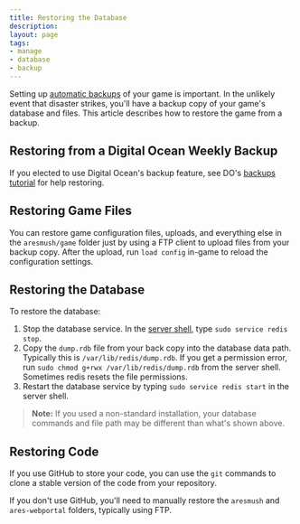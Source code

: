 ```yaml
---
title: Restoring the Database
description:
layout: page
tags: 
- manage
- database
- backup
---
```


Setting up [automatic backups](/tutorials/manage/backups) of your game is important.  In the unlikely event that disaster strikes, you'll have a backup copy of your game's database and files. This article describes how to restore the game from a backup.

## Restoring from a Digital Ocean Weekly Backup

If you elected to use Digital Ocean's backup feature, see DO's [backups tutorial](https://www.digitalocean.com/community/tutorials/an-introduction-to-digitalocean-backups) for help restoring.

## Restoring Game Files

You can restore game configuration files, uploads, and everything else in the `aresmush/game` folder just by using a FTP client to upload files from your backup copy.   After the upload, run `load config` in-game to reload the configuration settings.

## Restoring the Database

To restore the database:

1. Stop the database service.  In the [server shell](/tutorials/install/server-shell), type `sudo service redis stop`.
2. Copy the `dump.rdb` file from your back copy into the database data path.  Typically this is `/var/lib/redis/dump.rdb`.   If you get a permission error, run `sudo chmod g+rwx /var/lib/redis/dump.rdb` from the server shell.  Sometimes redis resets the file permissions.
3. Restart the database service by typing `sudo service redis start` in the server shell.

> <i class="fa fa-exclamation-triangle"></i> **Note:** If you used a non-standard installation, your database commands and file path may be different than what's shown above.

## Restoring Code

If you use GitHub to store your code, you can use the `git` commands to clone a stable version of the code from your repository.

If you don't use GitHub, you'll need to manually restore the `aresmush` and `ares-webportal` folders, typically using FTP.